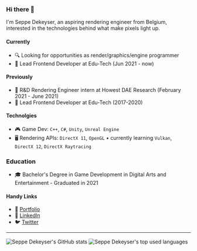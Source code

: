 ### Hi there 👋

I'm Seppe Dekeyser, an aspiring rendering engineer from Belgium, interested in the technologies behind what make pixels light up.



#### Currently

- 🔍 Looking for opportunities as render/graphics/engine programmer
- 🏢 Lead Frontend Developer at Edu-Tech (Jun 2021 - now)



#### Previously

- 🏢 R&D Rendering Engineer intern at Howest DAE Research (February 2021 - June 2021)
- 🏢 Lead Frontend Developer at Edu-Tech (2017-2020)


#### Technolgies

- 🎮 Game Dev: `C++`, `C#`, `Unity`, `Unreal Engine`
- 🖥 Rendering APIs: `DirectX 11`, `OpenGL`  •  currently learning `Vulkan`, `DirectX 12`, `DirectX Raytracing`


### Education

- 🎓 Bachelor's Degree in Game Development in Digital Arts and Entertainment - Graduated in 2021


#### Handy Links

- 🧑 [Portfolio](https://seppedekeyser.be)
- 🔗 [LinkedIn](https://www.linkedin.com/in/seppe-dekeyser)
- 🐦 [Twitter](https://twitter.com/SeppahBaws)

---

<p>
 <img align="center" src="https://github-readme-stats.vercel.app/api?username=seppahbaws&theme=algolia&border_color=222&bg_color=121821&show_icons=true&count_private=true" alt="Seppe Dekeyser's GitHub stats"/>
 <img align="center" src="https://github-readme-stats.vercel.app/api/top-langs/?username=seppahbaws&theme=algolia&border_color=222&bg_color=121821&layout=compact&show_icons=true&count_private=true" alt="Seppe Dekeyser's top used languages"/>
</p>
